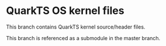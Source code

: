 # QuarkTS OS kernel files
This branch contains QuarkTS kernel source/header files.

This branch is referenced as a submodule in the master branch.